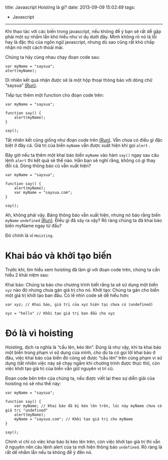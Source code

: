 title: Javascript Hoisting là gì?
date: 2013-09-09 15:02:49
tags:
- Javascript
---

Khi thao tác với các biến trong javascript, nếu không để ý bạn sẽ rất dễ gặp phải một sự nhầm lần khó hiểu như ví dụ dưới đây. Mình không rõ nó là lỗi hay là đặc thù của ngôn ngữ javascript, nhưng dù sao cũng rất khó chấp nhận nó một cách thoải mái.

Chúng ta hãy cùng nhau chạy đoạn code sau:

```
var myName = "saysua";
alert(myName);
```

<!--more-->

Dĩ nhiên kết quả nhận được sẽ là một hộp thoại thông báo với dòng chữ “saysua” [(Run)](http://jsfiddle.net/thachnuida/4hXVS/).

Tiếp tục thêm một function cho đoạn code trên:

```
var myName = "saysua";

function say() {
    alert(myName);
}

say();
```

Tất nhiên kết cũng giống như đoạn code trên [(Run)](http://jsfiddle.net/thachnuida/4hXVS/1/). Vẫn chưa có điều gì đặc biệt ở đây cả. Giá trị của biến `myName` vẫn được xuất hiện khi gọi `alert` .

Bây giờ nếu ta thêm một khai báo biến `myName` vào hàm `say()` ngay sau câu lệnh `alert` thì kết quả sẽ thế nào. Hẳn bạn sẽ nghĩ rằng, không có gì thay đổi cả. Dòng thông báo cũ vẫn xuất hiện?

```
var myName = "saysua";

function say() {
    alert(myName);
    var myName = "saysua.com";
}

say();
```

Ah, không phải vậy. Bảng thông báo vẫn xuất hiện, nhưng nó báo rằng biến `myName`  `undefined` [(Run)](http://jsfiddle.net/thachnuida/4hXVS/2/). Điều gì đã xảy ra vậy? Rõ ràng chúng ta đã khai báo biến myName  ngay từ đầu?

Đó chính là vì `Hoisting`.

# Khai báo và khởi tạo biến

Trước khi, tìm hiểu xem hoisting đã làm gì với đoạn code trên, chúng ta cần hiểu 2 khái niệm sau:

Khai báo: Chúng ta báo cho chương trình biết rằng ta sẽ sử dụng một biến `xyz` nào đó nhưng chưa gán giá trị cho nó.
Khởi tạo: Chúng ta gán cho biến một giá trị khởi tạo ban đầu.
Có lẽ nhìn code sẽ dễ hiểu hơn:

```
var xyz; // Khai báo, giá trị của xyz hiện tại chưa có (undefined)

xyz = "hello" // Khởi tạo giá trị ban đầu cho xyz
```

# Đó là vì hoisting

Hoisting, dịch ra nghĩa là “cẩu lên, kéo lên”. Đúng là như vậy, khi ta khai báo một biến trong phạm vi sử dụng của mình, cho dù ta có gọi lời khai báo ở đâu, việc khai báo của biến đó cũng sẽ được “cẩu lên” trên cùng phạm vi sử dụng (tất nhiên việc này sẽ chạy ngầm khi chương trình được thực thi), còn việc khởi tạo giá trị của biến vẫn giữ nguyên vị trí cũ.

Đoạn code bên trên của chúng ta, nếu được viết lại theo sự diễn giải của hoisting nó sẽ như thế này:

```
var myName = "saysua";

function say() {
    var myName; // Khai báo đã bị kéo lên trên, lúc này myName chưa có giá trị "undefined"
    alert(myName);
    myName = "saysua.com"; // Khởi tạo giá trị cho myName
}

say();
```

Chính vì chỉ có việc khai báo bị kéo lên trên, còn việc khởi tạo giá trị thì vẫn ở nguyên nên câu lệnh alert  của ta mới hiện thông báo `undefined`. Rõ ràng là rất dể nhầm lẫn nếu ta không để ý đến nó.